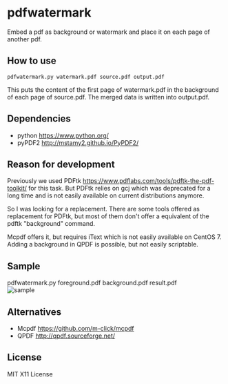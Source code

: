 # pdfwatermark

Embed a pdf as background or watermark and place it on each page of another pdf.

## How to use

```
pdfwatermark.py watermark.pdf source.pdf output.pdf
```

This puts the content of the first page of watermark.pdf in the background of each
page of source.pdf. The merged data is written into output.pdf.

## Dependencies

- python https://www.python.org/
- pyPDF2 http://mstamy2.github.io/PyPDF2/

## Reason for development

Previously we used PDFtk https://www.pdflabs.com/tools/pdftk-the-pdf-toolkit/ for this task.
But PDFtk relies on gcj which was deprecated for a long time and is not easily available
on current distributions anymore.

So I was looking for a replacement. There are some tools offered as replacement for PDFtk,
but most of them don't offer a equivalent of the pdftk "background" command.

Mcpdf offers it, but requires iText which is not easily available on CentOS 7. Adding a
background in QPDF is possible, but not easily scriptable.

## Sample

pdfwatermark.py foreground.pdf background.pdf result.pdf  
![sample](https://raw.githubusercontent.com/zvezdochiot/python-pdfwatermark/master/doc/sample.png)

## Alternatives

- Mcpdf https://github.com/m-click/mcpdf
- QPDF http://qpdf.sourceforge.net/

## License

MIT X11 License
